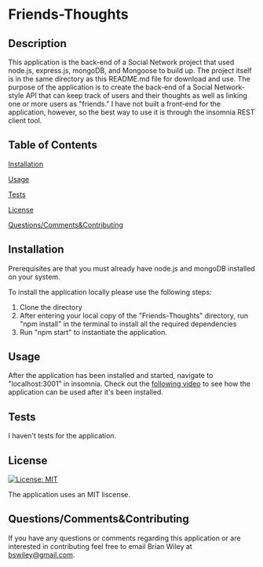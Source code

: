 # Friends-Thoughts

## Description

This application is the back-end of a Social Network project that used node.js, express.js, mongoDB, and Mongoose to build up.  The project itself is in the same directory as this README.md file for download and use.  The purpose of the application is to create the back-end of a Social Network-style API that can keep track of users and their thoughts as well as linking one or more users as "friends."  I have not built a front-end for the application, however, so the best way to use it is through the insomnia REST client tool. 

 ## Table of Contents

[Installation](#Installation)

[Usage](#Usage)

[Tests](#Tests)

[License](#License)

[Questions/Comments&Contributing](#questionscommentscontributing)

## Installation
Prerequisites are that you must already have node.js and mongoDB installed on your system.  

To install the application locally please use the following steps:
1. Clone the directory 
2. After entering your local copy of the "Friends-Thoughts" directory, run "npm install" in the terminal to install all the required dependencies  
6. Run "npm start" to instantiate the application.  

## Usage
After the application has been installed and started, navigate to "localhost:3001" in insomnia.  Check out the [following video](https://drive.google.com/file/d/1YX4EPXfxS4dJDNuVLv0w57ZmlxyxwjlU/view?usp=sharing) to see how the application can be used after it's been installed.  

## Tests
I haven't tests for the application.  

## License
[![License: MIT](https://img.shields.io/badge/License-MIT-yellow.svg)](https://opensource.org/licenses/MIT)

The application uses an MIT liscense. 

## Questions/Comments&Contributing
If you have any questions or comments regarding this application or are interested in contributing feel free to email Brian Wiley at bswiley@gmail.com.  

